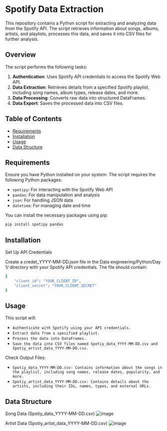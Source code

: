 # Spotify Data Extraction

This repository contains a Python script for extracting and analyzing data from the Spotify API. The script retrieves information about songs, albums, artists, and playlists, processes this data, and saves it into CSV files for further analysis.

## Overview

The script performs the following tasks:

1. **Authentication**: Uses Spotify API credentials to access the Spotify Web API.
2. **Data Extraction**: Retrieves details from a specified Spotify playlist, including song names, album types, release dates, and more.
3. **Data Processing**: Converts raw data into structured DataFrames.
4. **Data Export**: Saves the processed data into CSV files.

## Table of Contents

- [Requirements](#requirements)
- [Installation](#installation)
- [Usage](#usage)
- [Data Structure](#data-structure)

## Requirements

Ensure you have Python installed on your system. The script requires the following Python packages:

- `spotipy`: For interacting with the Spotify Web API
- `pandas`: For data manipulation and analysis
- `json`: For handling JSON data
- `datetime`: For managing date and time

You can install the necessary packages using pip:

```bash
pip install spotipy pandas
```
## Installation

Set Up API Credentials

Create a credet_YYYY-MM-DD.json file in the Data engineering/Python/Day 1/ directory with your Spotify API credentials. The file should contain:

```bash
{
    "client_id": "YOUR_CLIENT_ID",
    "client_secret": "YOUR_CLIENT_SECRET"
}
```

## Usage

This script will:

- `Authenticate with Spotify using your API credentials.`
- `Extract data from a specified playlist.`
- `Process the data into DataFrames.`
- `Save the data into CSV files named Spotiy_data_YYYY-MM-DD.csv and Spotiy_artist_data_YYYY-MM-DD.csv.`

Check Output Files:

- `Spotiy_data_YYYY-MM-DD.csv: Contains information about the songs in the playlist, including song names, release dates, popularity, and more.`
- `Spotiy_artist_data_YYYY-MM-DD.csv: Contains details about the artists, including their IDs, names, types, and external URLs.`

## Data Structure
Song Data (Spotiy_data_YYYY-MM-DD.csv)
![image](https://github.com/user-attachments/assets/8737adcc-ebd6-4889-9219-2054c1709d76)

Artist Data (Spotiy_artist_data_YYYY-MM-DD.csv)
![image](https://github.com/user-attachments/assets/4537addd-bfd5-4736-bfda-2ee53d637d75)
